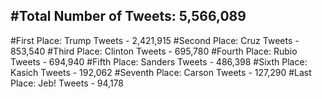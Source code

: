 #Total Number of Tweets: 5,566,089 
---
#First Place: Trump Tweets - 2,421,915
#Second Place: Cruz Tweets - 853,540
#Third Place: Clinton Tweets - 695,780
#Fourth Place: Rubio Tweets - 694,940
#Fifth Place: Sanders Tweets - 486,398
#Sixth Place: Kasich Tweets - 192,062
#Seventh Place: Carson Tweets - 127,290
#Last Place: Jeb! Tweets - 94,178
